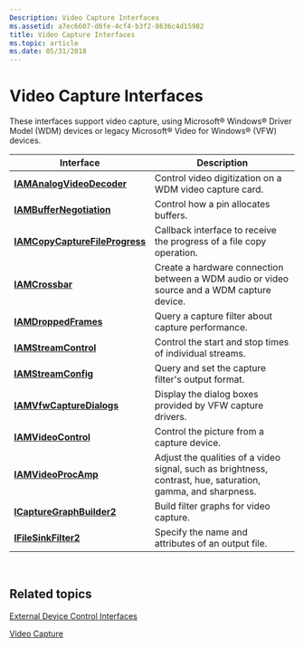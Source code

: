 ```yaml
---
Description: Video Capture Interfaces
ms.assetid: a7ec6607-d6fe-4cf4-b3f2-8636c4d15982
title: Video Capture Interfaces
ms.topic: article
ms.date: 05/31/2018
---
```


# Video Capture Interfaces

These interfaces support video capture, using Microsoft® Windows® Driver Model (WDM) devices or legacy Microsoft® Video for Windows® (VFW) devices.



| Interface                                                        | Description                                                                                                  |
|------------------------------------------------------------------|--------------------------------------------------------------------------------------------------------------|
| [**IAMAnalogVideoDecoder**](/windows/desktop/api/Strmif/nn-strmif-iamanalogvideodecoder)           | Control video digitization on a WDM video capture card.                                                      |
| [**IAMBufferNegotiation**](/windows/desktop/api/Strmif/nn-strmif-iambuffernegotiation)             | Control how a pin allocates buffers.                                                                         |
| [**IAMCopyCaptureFileProgress**](/windows/desktop/api/Strmif/nn-strmif-iamcopycapturefileprogress) | Callback interface to receive the progress of a file copy operation.                                         |
| [**IAMCrossbar**](/windows/desktop/api/Strmif/nn-strmif-iamcrossbar)                               | Create a hardware connection between a WDM audio or video source and a WDM capture device.                   |
| [**IAMDroppedFrames**](/windows/desktop/api/Strmif/nn-strmif-iamdroppedframes)                     | Query a capture filter about capture performance.                                                            |
| [**IAMStreamControl**](/windows/desktop/api/Strmif/nn-strmif-iamstreamcontrol)                     | Control the start and stop times of individual streams.                                                      |
| [**IAMStreamConfig**](/windows/desktop/api/Strmif/nn-strmif-iamstreamconfig)                       | Query and set the capture filter's output format.                                                            |
| [**IAMVfwCaptureDialogs**](/windows/desktop/api/Strmif/nn-strmif-iamvfwcapturedialogs)             | Display the dialog boxes provided by VFW capture drivers.                                                    |
| [**IAMVideoControl**](/windows/desktop/api/Strmif/nn-strmif-iamvideocontrol)                       | Control the picture from a capture device.                                                                   |
| [**IAMVideoProcAmp**](/windows/desktop/api/Strmif/nn-strmif-iamvideoprocamp)                       | Adjust the qualities of a video signal, such as brightness, contrast, hue, saturation, gamma, and sharpness. |
| [**ICaptureGraphBuilder2**](/windows/desktop/api/Strmif/nn-strmif-icapturegraphbuilder2)           | Build filter graphs for video capture.                                                                       |
| [**IFileSinkFilter2**](/windows/desktop/api/Strmif/nn-strmif-ifilesinkfilter2)                     | Specify the name and attributes of an output file.                                                           |



 

## Related topics

<dl> <dt>

[External Device Control Interfaces](external-device-control-interfaces.md)
</dt> <dt>

[Video Capture](video-capture.md)
</dt> </dl>

 

 



